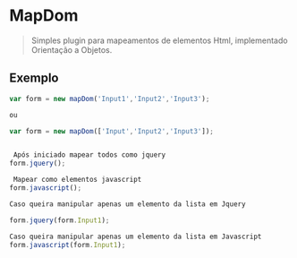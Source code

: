 # MapDom 

>Simples plugin para mapeamentos de elementos Html, implementado Orientação a Objetos.

## Exemplo

```js
var form = new mapDom('Input1','Input2','Input3');

ou

var form = new mapDom(['Input','Input2','Input3']);


 Após iniciado mapear todos como jquery
form.jquery();

 Mapear como elementos javascript
form.javascript();

Caso queira manipular apenas um elemento da lista em Jquery

form.jquery(form.Input1);

Caso queira manipular apenas um elemento da lista em Javascript
form.javascript(form.Input1);



